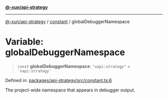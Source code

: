 [**@-xun/api-strategy**](../../README.md)

***

[@-xun/api-strategy](../../README.md) / [constant](../README.md) / globalDebuggerNamespace

# Variable: globalDebuggerNamespace

> `const` **globalDebuggerNamespace**: `"xapi:strategy"` = `'xapi:strategy'`

Defined in: [packages/api-strategy/src/constant.ts:6](https://github.com/Xunnamius/api-utils/blob/2999e4472bea4c5a8ecd8f7c7fbf77e6b4bc26db/packages/api-strategy/src/constant.ts#L6)

The project-wide namespace that appears in debugger output.
